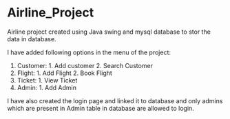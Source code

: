 # Airline_Project

Airline project created using Java swing and mysql database to stor the data in database.

I have added following options in the menu of the project:
1. Customer: 1. Add customer 2. Search Customer
2. Flight: 1. Add Flight 2. Book Flight
3. Ticket: 1. View Ticket
4. Admin: 1. Add Admin

I have also created the login page and linked it to database and only admins which are present in Admin table in database are allowed to login.
